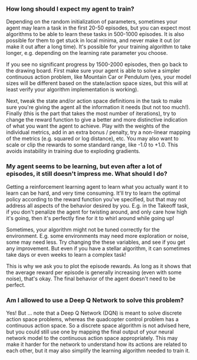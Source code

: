 ### How long should I expect my agent to train?

Depending on the random initialization of parameters, sometimes your agent may learn a task in the first 20-50 episodes, but you can expect most algorithms to be able to learn these tasks in 500-1000 episodes. It is also possible for them to get stuck in local minima, and never make it out (or make it out after a long time). It's possible for your training algorithm to take longer, e.g. depending on the learning rate parameter you choose.

If you see no significant progress by 1500-2000 episodes, then go back to the drawing board. First make sure your agent is able to solve a simpler continuous action problem, like Mountain Car or Pendulum (yes, your model sizes will be different based on the state/action space sizes, but this will at least verify your algorithm implementation is working).

Next, tweak the state and/or action space definitions in the task to make sure you're giving the agent all the information it needs (but not too much!). Finally (this is the part that takes the most number of iterations), try to change the reward function to give a better and more distinctive indication of what you want the agent to achieve. Play with the weights of the individual metrics, add in an extra bonus / penalty, try a non-linear mapping of the metrics (e.g. squared or log distance), etc. You may also want to scale or clip the rewards to some standard range, like -1.0 to +1.0. This avoids instability in training due to exploding gradients.

### My agent seems to be learning, but even after a lot of episodes, it still doesn't impress me. What should I do?

Getting a reinforcement learning agent to learn what you actually want it to learn can be hard, and very time consuming. It'll try to learn the optimal policy according to the reward function you've specified, but that may not address all aspects of the behavior desired by you. E.g. in the Takeoff task, if you don't penalize the agent for twisting around, and only care how high it's going, then it's perfectly fine for it to whirl around while going up!

Sometimes, your algorithm might not be tuned correctly for the environment. E.g. some environments may need more exploration or noise, some may need less. Try changing the these variables, and see if you get any improvement. But even if you have a stellar algorithm, it can sometimes take days or even weeks to learn a complex task!

This is why we ask you to plot the episode rewards. As long as it shows that the average reward per episode is generally increasing (even with some noise), that's okay. The final behavior of the agent doesn't need to be perfect.

### Am I allowed to use a Deep Q Network to solve this problem?

Yes! But ... note that a Deep Q Network (DQN) is meant to solve discrete action space problems, whereas the quadcopter control problem has a continuous action space. So a discrete space algorithm is not advised here, but you could still use one by mapping the final output of your neural network model to the continuous action space appropriately. This may make it harder for the network to understand how its actions are related to each other, but it may also simplify the learning algorithm needed to train it.
